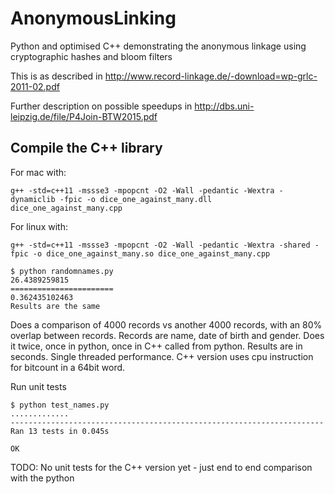 # AnonymousLinking

Python and optimised C++ demonstrating the anonymous linkage using cryptographic hashes and bloom filters

This is as described in http://www.record-linkage.de/-download=wp-grlc-2011-02.pdf

Further description on possible speedups in http://dbs.uni-leipzig.de/file/P4Join-BTW2015.pdf

## Compile the C++ library

For mac with:

    g++ -std=c++11 -mssse3 -mpopcnt -O2 -Wall -pedantic -Wextra -dynamiclib -fpic -o dice_one_against_many.dll dice_one_against_many.cpp

For linux with:

    g++ -std=c++11 -mssse3 -mpopcnt -O2 -Wall -pedantic -Wextra -shared -fpic -o dice_one_against_many.so dice_one_against_many.cpp


```
$ python randomnames.py
26.4389259815
=======================
0.362435102463
Results are the same
```

Does a comparison of 4000 records vs another 4000 records, with an 80% overlap between records. Records are name, date
 of birth and gender. Does it twice, once in python, once in C++ called from python.
Results are in seconds. Single threaded performance. C++ version uses cpu instruction for bitcount in a 64bit word.


Run unit tests
```
$ python test_names.py
.............
----------------------------------------------------------------------
Ran 13 tests in 0.045s

OK
```

TODO: No unit tests for the C++ version yet - just end to end comparison with the python
